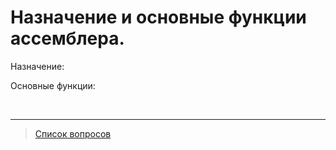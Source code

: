 # Назначение и основные функции ассемблера.

Назначение:


Основные функции:



&nbsp;
<hr>

> [Список вопросов](Вопросы_ТПП.md)